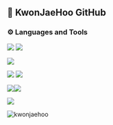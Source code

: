 ## 👋 KwonJaeHoo GitHub

<h3 align="left">⚙ Languages and Tools</h3>

<p align="left">

<!-- java --> <!-- c --> 
  ![](https://img.shields.io/badge/Java-ED8B00?style=for-the-badge&logo=openjdk&logoColor=white) ![](https://img.shields.io/badge/C-00599C?style=for-the-badge&logo=c&logoColor=white)

<!-- spring -->
![](https://img.shields.io/badge/Spring-6DB33F?style=for-the-badge&logo=spring&logoColor=white)
 
<!-- html5 --><!-- javaScript -->
  ![](https://img.shields.io/badge/HTML5-E34F26?style=for-the-badge&logo=html5&logoColor=white) ![](https://img.shields.io/badge/JavaScript-F7DF1E?style=for-the-badge&logo=JavaScript&logoColor=white)  

<!-- oracle --><!-- mysql -->
![](https://img.shields.io/badge/Oracle-F80000?style=for-the-badge&logo=oracle&logoColor=black)![](https://img.shields.io/badge/MySQL-005C84?style=for-the-badge&logo=mysql&logoColor=white)

<!-- aws -->
![](https://img.shields.io/badge/Amazon_AWS-FF9900?style=for-the-badge&logo=amazonaws&logoColor=white)

</p>





<p align="left"> 
<img src="https://komarev.com/ghpvc/?username=kwonjaehoo&label=Profile%20views&color=0e75b6&style=flat" alt="kwonjaehoo" /> </p>

<!--
**KwonJaeHoo/KwonJaeHoo** is a ✨ _special_ ✨ repository because its `README.md` (this file) appears on your GitHub profile.

Here are some ideas to get you started:

- 🔭 I’m currently working on ...
- 🌱 I’m currently learning ...
- 👯 I’m looking to collaborate on ...
- 🤔 I’m looking for help with ...
- 💬 Ask me about ...
- 📫 How to reach me: ...
- 😄 Pronouns: ...
- ⚡ Fun fact: ...
-->
